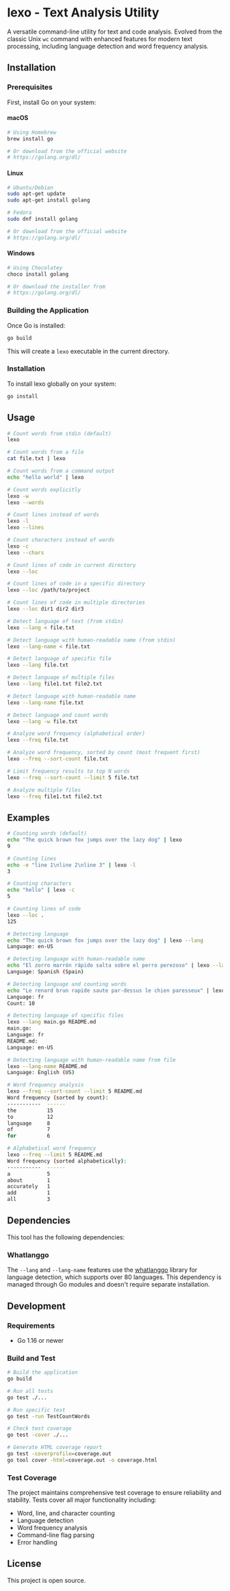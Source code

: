 # lexo - Text Analysis Utility

A versatile command-line utility for text and code analysis. Evolved from the classic Unix `wc` command with enhanced features for modern text processing, including language detection and word frequency analysis.

## Installation

### Prerequisites

First, install Go on your system:

#### macOS
```bash
# Using Homebrew
brew install go

# Or download from the official website
# https://golang.org/dl/
```

#### Linux
```bash
# Ubuntu/Debian
sudo apt-get update
sudo apt-get install golang

# Fedora
sudo dnf install golang

# Or download from the official website
# https://golang.org/dl/
```

#### Windows
```bash
# Using Chocolatey
choco install golang

# Or download the installer from
# https://golang.org/dl/
```

### Building the Application
Once Go is installed:

```bash
go build
```

This will create a `lexo` executable in the current directory.

### Installation
To install lexo globally on your system:

```bash
go install
```

## Usage

```bash
# Count words from stdin (default)
lexo

# Count words from a file
cat file.txt | lexo

# Count words from a command output
echo "hello world" | lexo

# Count words explicitly
lexo -w
lexo --words

# Count lines instead of words
lexo -l
lexo --lines

# Count characters instead of words
lexo -c
lexo --chars

# Count lines of code in current directory
lexo --loc

# Count lines of code in a specific directory
lexo --loc /path/to/project

# Count lines of code in multiple directories
lexo --loc dir1 dir2 dir3

# Detect language of text (from stdin)
lexo --lang < file.txt

# Detect language with human-readable name (from stdin)
lexo --lang-name < file.txt

# Detect language of specific file
lexo --lang file.txt

# Detect language of multiple files
lexo --lang file1.txt file2.txt

# Detect language with human-readable name
lexo --lang-name file.txt

# Detect language and count words
lexo --lang -w file.txt

# Analyze word frequency (alphabetical order)
lexo --freq file.txt

# Analyze word frequency, sorted by count (most frequent first)
lexo --freq --sort-count file.txt

# Limit frequency results to top N words
lexo --freq --sort-count --limit 5 file.txt

# Analyze multiple files
lexo --freq file1.txt file2.txt
```

## Examples

```bash
# Counting words (default)
echo "The quick brown fox jumps over the lazy dog" | lexo
9

# Counting lines
echo -e "line 1\nline 2\nline 3" | lexo -l
3

# Counting characters
echo "hello" | lexo -c
5

# Counting lines of code
lexo --loc .
125

# Detecting language
echo "The quick brown fox jumps over the lazy dog" | lexo --lang
Language: en-US

# Detecting language with human-readable name
echo "El zorro marrón rápido salta sobre el perro perezoso" | lexo --lang-name
Language: Spanish (Spain)

# Detecting language and counting words
echo "Le renard brun rapide saute par-dessus le chien paresseux" | lexo --lang -w
Language: fr
Count: 10

# Detecting language of specific files
lexo --lang main.go README.md
main.go:
Language: fr
README.md:
Language: en-US

# Detecting language with human-readable name from file
lexo --lang-name README.md
Language: English (US)

# Word frequency analysis
lexo --freq --sort-count --limit 5 README.md
Word frequency (sorted by count):
-----------  ------
the          15
to           12
language     8
of           7
for          6

# Alphabetical word frequency
lexo --freq --limit 5 README.md
Word frequency (sorted alphabetically):
-----------  ------
a            5
about        1
accurately   1
add          1
all          3
```

## Dependencies

This tool has the following dependencies:

### Whatlanggo

The `--lang` and `--lang-name` features use the [whatlanggo](https://github.com/abadojack/whatlanggo) library for language detection, which supports over 80 languages. This dependency is managed through Go modules and doesn't require separate installation.

## Development

### Requirements
- Go 1.16 or newer

### Build and Test

```bash
# Build the application
go build

# Run all tests
go test ./...

# Run specific test
go test -run TestCountWords

# Check test coverage
go test -cover ./...

# Generate HTML coverage report
go test -coverprofile=coverage.out
go tool cover -html=coverage.out -o coverage.html
```

### Test Coverage

The project maintains comprehensive test coverage to ensure reliability and stability. Tests cover all major functionality including:

- Word, line, and character counting
- Language detection
- Word frequency analysis
- Command-line flag parsing
- Error handling

## License

This project is open source.
